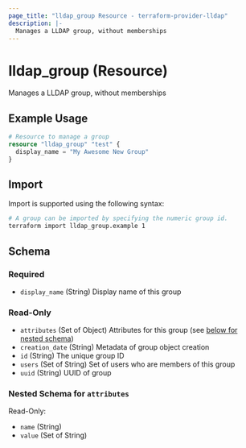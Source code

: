 ```yaml
---
page_title: "lldap_group Resource - terraform-provider-lldap"
description: |-
  Manages a LLDAP group, without memberships
---
```


# lldap_group (Resource)

Manages a LLDAP group, without memberships

## Example Usage

```terraform
# Resource to manage a group
resource "lldap_group" "test" {
  display_name = "My Awesome New Group"
}
```

## Import

Import is supported using the following syntax:

```sh
# A group can be imported by specifying the numeric group id.
terraform import lldap_group.example 1
```

<!-- schema generated by tfplugindocs -->
## Schema

### Required

- `display_name` (String) Display name of this group

### Read-Only

- `attributes` (Set of Object) Attributes for this group (see [below for nested schema](#nestedatt--attributes))
- `creation_date` (String) Metadata of group object creation
- `id` (String) The unique group ID
- `users` (Set of String) Set of users who are members of this group
- `uuid` (String) UUID of group

<a id="nestedatt--attributes"></a>
### Nested Schema for `attributes`

Read-Only:

- `name` (String)
- `value` (Set of String)
